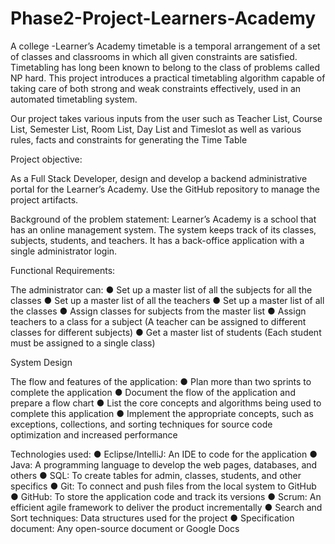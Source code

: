 # Phase2-Project-Learners-Academy
A college -Learner’s Academy timetable is a temporal arrangement of a set of classes and classrooms in which all given constraints are satisfied. 
Timetabling has long been known to belong to the class of problems called NP hard. This project introduces a practical timetabling algorithm capable 
of taking care of both strong and weak constraints effectively, used in an automated timetabling system.


Our project takes various inputs from the user such as Teacher List, Course List, Semester List, Room List, Day List and Timeslot as well as various rules, 
facts and constraints for generating the Time Table

Project objective: 

As a Full Stack Developer, design and develop a backend administrative portal for the Learner’s Academy. 
Use the GitHub repository to manage the project artifacts. 


Background of the problem statement:
Learner’s Academy is a school that has an online management system. The system keeps track of its classes, subjects, students, and teachers. It has a back-office application with a single administrator login.
 
Functional Requirements:

 The administrator can:
● Set up a master list of all the subjects for all the classes
● Set up a master list of all the teachers
● Set up a master list of all the classes
● Assign classes for subjects from the master list
● Assign teachers to a class for a subject (A teacher can be assigned to different classes for different subjects)
● Get a master list of students (Each student must be assigned to a single class)
     
 
System Design

 The flow and features of the application: 
● Plan more than two sprints to complete the application
● Document the flow of the application and prepare a flow chart 
● List the core concepts and algorithms being used to complete this application
● Implement the appropriate concepts, such as exceptions, collections, and sorting techniques for source code optimization and increased performance 

 Technologies used: 
● Eclipse/IntelliJ: An IDE to code for the application 
● Java: A programming language to develop the web pages, databases, and others
● SQL: To create tables for admin, classes, students, and other specifics
● Git: To connect and push files from the local system to GitHub 
● GitHub: To store the application code and track its versions 
● Scrum: An efficient agile framework to deliver the product incrementally 
● Search and Sort techniques: Data structures used for the project 
● Specification document: Any open-source document or Google Docs 

